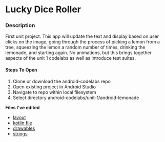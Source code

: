 # Lucky Dice Roller

### Description

First unit project. This app will update the text and display based on user clicks on the image, going through the process of picking a lemon from a tree, squeezing the lemon a random number of times, drinking the lemonade, and starting again. No animations, but this brings together aspects of the unit 1 codelabs as well as introduce test suites.

#### Steps To Open
1. Clone or download the android-codelabs repo
2. Open existing project in Android Studio
3. Navigate to repo within local filesystem
4. Select directory android-codelabs/unit-1/android-lemonade

**Files I've edited**
- [layout](https://github.com/BuiltByMeT/android-codelabs/tree/main/unit-1/android-lemonade/app/src/main/res/layout)
- [kotlin file](https://github.com/BuiltByMeT/android-codelabs/tree/main/unit-1/android-lemonade/app/src/main/java/com/example/lemonade)
- [drawables](https://github.com/BuiltByMeT/android-codelabs/tree/main/unit-1/android-lemonade/app/src/main/res/drawable)
- [strings](https://github.com/BuiltByMeT/android-codelabs/blob/main/unit-1/android-lemonade/app/src/main/res/values/strings.xml)

